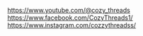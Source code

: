 https://www.youtube.com/@cozy_threads
https://www.facebook.com/CozyThreads1/
https://www.instagram.com/cozzythreadss/
